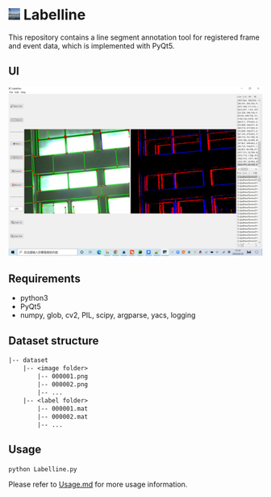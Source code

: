 [<img height="23" src="https://github.com/lh9171338/Outline/blob/master/icon.jpg"/>](https://github.com/lh9171338/Outline) Labelline
===
This repository contains a line segment annotation tool for registered frame and event data, which is implemented with PyQt5.

## UI

<p align="center">
    <img src="UI.png"/>
</p> 

## Requirements

* python3
* PyQt5
* numpy, glob, cv2, PIL, scipy, argparse, yacs, logging

## Dataset structure

    |-- dataset
        |-- <image folder>  
            |-- 000001.png  
            |-- 000002.png  
            |-- ...  
        |-- <label folder>   
            |-- 000001.mat  
            |-- 000002.mat  
            |-- ...
    
## Usage
```
python Labelline.py
```
Please refer to [Usage.md](Usage.md) for more usage information.
